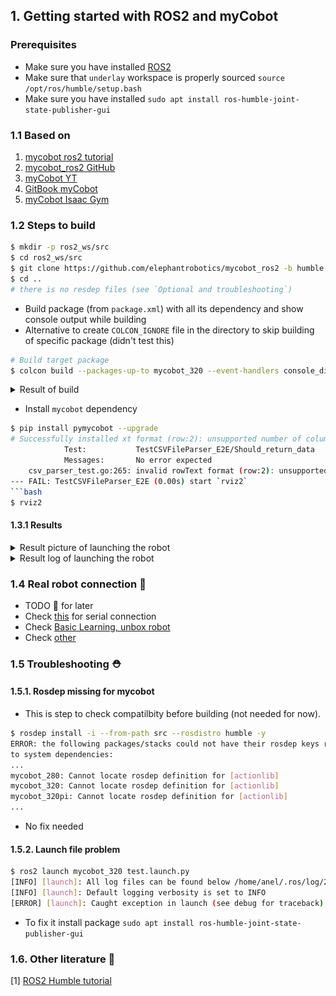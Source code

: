 ## 1. Getting started with ROS2 and myCobot

### Prerequisites
- Make sure you have installed [ROS2](0_ros2_getting_started.md)
- Make sure that `underlay` workspace is properly sourced `source /opt/ros/humble/setup.bash`
- Make sure you have installed `sudo apt install ros-humble-joint-state-publisher-gui`

### 1.1 Based on
1. [mycobot ros2 tutorial](https://docs.elephantrobotics.com/docs/gitbook-en/12-ApplicationBaseROS/12.2-ROS2/12.2.1-ROS2%E7%9A%84%E5%AE%89%E8%A3%85.html)
2. [mycobot_ros2 GitHub](https://github.com/elephantrobotics/mycobot_ros2)
3. [myCobot YT](https://www.youtube.com/watch?v=-Jo_IJ8RaXc)
4. [GitBook myCobot](https://docs.elephantrobotics.com/docs/gitbook-en/)
5. [myCobot Isaac Gym](https://www.hackster.io/Elephant-Robotics-Official/mycobot-gripping-task-reinforcement-learning-with-isaac-gym-5621db)

### 1.2 Steps to build
```bash
$ mkdir -p ros2_ws/src
$ cd ros2_ws/src
$ git clone https://github.com/elephantrobotics/mycobot_ros2 -b humble --depth 1
$ cd ..
# there is no resdep files (see `Optional and troubleshooting`)
```
- Build package (from `package.xml`) with all its dependency and show console output while building
- Alternative to create `COLCON_IGNORE` file in the directory to skip building of specific package (didn't test this)
```bash
# Build target package
$ colcon build --packages-up-to mycobot_320 --event-handlers console_direct+
```

  <details closed>
  <summary> Result of build </summary>
  <br>

  ```bash
  # Output
  Installing camera_display script to /home/anel/GitHub/pick_and_place_ros/ros2_ws/install/mycobot_320/lib/mycobot_320
  Installing detect_marker script to /home/anel/GitHub/pick_and_place_ros/ros2_ws/install/mycobot_320/lib/mycobot_320
  Installing follow_display script to /home/anel/GitHub/pick_and_place_ros/ros2_ws/install/mycobot_320/lib/mycobot_320
  Installing following_marker script to /home/anel/GitHub/pick_and_place_ros/ros2_ws/install/mycobot_320/lib/mycobot_320
  Installing listen_real script to /home/anel/GitHub/pick_and_place_ros/ros2_ws/install/mycobot_320/lib/mycobot_320
  Installing listen_real_of_topic script to /home/anel/GitHub/pick_and_place_ros/ros2_ws/install/mycobot_320/lib/mycobot_320
  Installing opencv_camera script to /home/anel/GitHub/pick_and_place_ros/ros2_ws/install/mycobot_320/lib/mycobot_320
  Installing simple_gui script to /home/anel/GitHub/pick_and_place_ros/ros2_ws/install/mycobot_320/lib/mycobot_320
  Installing slider_control script to /home/anel/GitHub/pick_and_place_ros/ros2_ws/install/mycobot_320/lib/mycobot_320
  Installing teleop_keyboard script to /home/anel/GitHub/pick_and_place_ros/ros2_ws/install/mycobot_320/lib/mycobot_320
  writing list of installed files to '/home/anel/GitHub/pick_and_place_ros/ros2_ws/build/mycobot_320/install.log'
  Finished <<< mycobot_320 [1.03s]           

  Summary: 4 packages finished [10.9s]

  # Check directories
  $ ll
  total 24
  drwxrwxr-x 6 anel anel 4096 Oct  5 16:21 ./
  drwxrwxr-x 4 anel anel 4096 Oct  5 15:50 ../
  drwxrwxr-x 6 anel anel 4096 Oct  5 16:22 build/
  drwxrwxr-x 6 anel anel 4096 Oct  5 16:22 install/
  drwxrwxr-x 3 anel anel 4096 Oct  5 16:21 log/
  drwxrwxr-x 3 anel anel 4096 Oct  5 15:51 src/
  ```
  </details>



- Install `mycobot` dependency
```bash
$ pip install pymycobot --upgrade
# Successfully installed xt format (row:2): unsupported number of columns:3. Num of fields is 26
        	Test:       	TestCSVFileParser_E2E/Should_return_data
        	Messages:   	No error expected
    csv_parser_test.go:265: invalid rowText format (row:2): unsupported number of columns:3. Num of fields is 26
--- FAIL: TestCSVFileParser_E2E (0.00s) start `rviz2`
```bash
$ rviz2
```

#### 1.3.1 Results
<details closed>
<summary> Result picture of launching the robot </summary>
<br>

![alt cobot](myCobotRviz.png)
</details>

<details closed>
<summary> Result log of launching the robot </summary>
<br>

```bash
$ ros2 launch mycobot_320 test.launch.py
[INFO] [launch]: All log files can be found below /home/anel/.ros/log/2024-10-05-16-52-33-598578-anel-27721
[INFO] [launch]: Default logging verbosity is set to INFO
[INFO] [robot_state_publisher-1]: process started with pid [27723]
[INFO] [joint_state_publisher_gui-2]: process started with pid [27725]
[INFO] [rviz2-3]: process started with pid [27727]
[robot_state_publisher-1] [INFO] [1728139953.868858638] [robot_state_publisher]: got segment base
[robot_state_publisher-1] [INFO] [1728139953.868971142] [robot_state_publisher]: got segment link1
[robot_state_publisher-1] [INFO] [1728139953.868985669] [robot_state_publisher]: got segment link2
[robot_state_publisher-1] [INFO] [1728139953.868999516] [robot_state_publisher]: got segment link3
[robot_state_publisher-1] [INFO] [1728139953.869009174] [robot_state_publisher]: got segment link4
[robot_state_publisher-1] [INFO] [1728139953.869019614] [robot_state_publisher]: got segment link5
[robot_state_publisher-1] [INFO] [1728139953.869027940] [robot_state_publisher]: got segment link6
[rviz2-3] [INFO] [1728139954.542204804] [rviz2]: Stereo is NOT SUPPORTED
[rviz2-3] [INFO] [1728139954.542377282] [rviz2]: OpenGl version: 4.6 (GLSL 4.6)
[rviz2-3] [INFO] [1728139954.613967999] [rviz2]: Stereo is NOT SUPPORTED
[joint_state_publisher_gui-2] [INFO] [1728139954.786821033] [joint_state_publisher]: Waiting for robot_description to be published on the robot_description topic...
[joint_state_publisher_gui-2] [INFO] [1728139954.798732051] [joint_state_publisher]: Centering
[joint_state_publisher_gui-2] [INFO] [1728139954.884827043] [joint_state_publisher]: Centering
```
</details>



### 1.4 Real robot connection 💁
- TODO 💁 for later
- Check [this](https://docs.elephantrobotics.com/docs/gitbook-en/12-ApplicationBaseROS/12.2-ROS2/12.2.4-rviz%E4%BB%8B%E7%BB%8D%E5%8F%8A%E4%BD%BF%E7%94%A8/) for serial connection 
- Check [Basic Learning, unbox robot](https://www.youtube.com/watch?app=desktop&v=WPDMkrLcMIE)
- Check [other](https://www.youtube.com/watch?app=desktop&v=yhFuFvxx8aI)


### 1.5 Troubleshooting ⛑️

#### 1.5.1. Rosdep missing  for mycobot
- This is step to check compatilbity before building (not needed for now).
```bash
$ rosdep install -i --from-path src --rosdistro humble -y
ERROR: the following packages/stacks could not have their rosdep keys resolved
to system dependencies:
...
mycobot_280: Cannot locate rosdep definition for [actionlib]
mycobot_320: Cannot locate rosdep definition for [actionlib]
mycobot_320pi: Cannot locate rosdep definition for [actionlib]
...
```
- No fix needed

#### 1.5.2. Launch file problem
```bash
$ ros2 launch mycobot_320 test.launch.py
[INFO] [launch]: All log files can be found below /home/anel/.ros/log/2024-10-05-16-49-37-621332-anel-27323
[INFO] [launch]: Default logging verbosity is set to INFO
[ERROR] [launch]: Caught exception in launch (see debug for traceback): "package 'joint_state_publisher_gui' not found, searching: ['/home/anel/GitHub/pick_and_place_ros/ros2_ws/install/mycobot_320', '/home/anel/GitHub/pick_and_place_ros/ros2_ws/install/mycobot_communication', '/home/anel/GitHub/pick_and_place_ros/ros2_ws/install/mycobot_interfaces', '/home/anel/GitHub/pick_and_place_ros/ros2_ws/install/mycobot_description', '/opt/ros/humble']"
```
- To fix it install package `sudo apt install ros-humble-joint-state-publisher-gui`


### 1.6. Other literature 📖
[1] [ROS2 Humble tutorial](https://docs.ros.org/en/humble/Tutorials.html)

